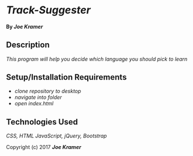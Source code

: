 # _Track-Suggester_

#### By _**Joe Kramer**_

## Description

_This program will help you decide which language you should pick to learn_

## Setup/Installation Requirements

* _clone repository to desktop_
* _navigate into folder_
* _open index.html_

## Technologies Used

_CSS, HTML JavaScript, jQuery, Bootstrap_

Copyright (c) 2017 **_Joe Kramer_**
